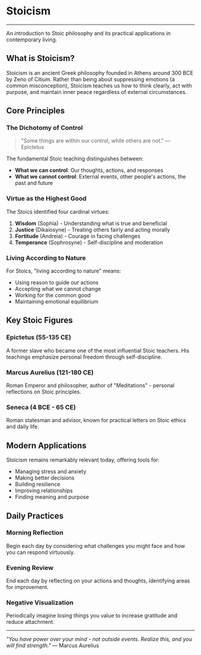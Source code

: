 # Stoicism


<!-- 

* Gratitude.  Joy.

* Over what, if anything, do we have control always, already, and at all times?

* Mindfulness "skills": What are they?
  - Observation of breath?

* "Pulling your mind back together" - Hanh

* Seeking suffering

  - Boredom
  - Not thinking (finding internal stimulation)

* Suffering == "Not to be"

On cold plunges and the idea of voluntarily seeking discomfort.

I came across this video where this guy (author of Sapiens) gave a pretty compelling argument that the definition of "consciousness" is the "capacity to suffer" and that "suffering" is best defined as "wanting something not to be."  (No need to watch the whole thing, just the a few minutes starting here if you want:  https://www.youtube.com/watch?v=7r5lw3jPrUk&t=1030s)

My conclusion after watching was that if one wants to voluntarily experience discomfort (e.g. suffering) and to acclimate to it, then the trick is to seek out experiences in which there is a desire for something "not to be."  Very cold water, for example, immediately makes me wish all the pain would "not be" -- ideally, as quickly as possible.  Exercise makes me wish all my sweat and burning muscles would "not be," and meditation often makes me wish my boredom would "not be."   Generalizing: Any situation that irritates, annoys, evokes a negative emotional response, or triggers a desire to change things probably contains one or more things that the mind wishes would "not be."  Any such situation (assuming it doesn't result in injury) would, I think, be a good context for leveling up through voluntary suffering

-->


---

An introduction to Stoic philosophy and its practical applications in contemporary living.

## What is Stoicism?

Stoicism is an ancient Greek philosophy founded in Athens around 300 BCE by Zeno of Citium. Rather than being about suppressing emotions (a common misconception), Stoicism teaches us how to think clearly, act with purpose, and maintain inner peace regardless of external circumstances.

## Core Principles

### **The Dichotomy of Control**
> "Some things are within our control, while others are not."
> — Epictetus

The fundamental Stoic teaching distinguishes between:
- **What we can control**: Our thoughts, actions, and responses
- **What we cannot control**: External events, other people's actions, the past and future

### **Virtue as the Highest Good**
The Stoics identified four cardinal virtues:
1. **Wisdom** (Sophia) - Understanding what is true and beneficial
2. **Justice** (Dikaiosyne) - Treating others fairly and acting morally
3. **Fortitude** (Andreia) - Courage in facing challenges
4. **Temperance** (Sophrosyne) - Self-discipline and moderation

### **Living According to Nature**
For Stoics, "living according to nature" means:
- Using reason to guide our actions
- Accepting what we cannot change
- Working for the common good
- Maintaining emotional equilibrium

## Key Stoic Figures

### **Epictetus (55-135 CE)**
A former slave who became one of the most influential Stoic teachers. His teachings emphasize personal freedom through self-discipline.

### **Marcus Aurelius (121-180 CE)**
Roman Emperor and philosopher, author of "Meditations" - personal reflections on Stoic principles.

### **Seneca (4 BCE - 65 CE)**
Roman statesman and advisor, known for practical letters on Stoic ethics and daily life.

## Modern Applications

Stoicism remains remarkably relevant today, offering tools for:
- Managing stress and anxiety
- Making better decisions
- Building resilience
- Improving relationships
- Finding meaning and purpose

## Daily Practices

### **Morning Reflection**
Begin each day by considering what challenges you might face and how you can respond virtuously.

### **Evening Review**
End each day by reflecting on your actions and thoughts, identifying areas for improvement.

### **Negative Visualization**
Periodically imagine losing things you value to increase gratitude and reduce attachment.

---

*"You have power over your mind - not outside events. Realize this, and you will find strength."* — Marcus Aurelius
